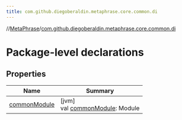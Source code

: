 ```yaml
---
title: com.github.diegoberaldin.metaphrase.core.common.di
---
```

//[MetaPhrase](../../index.html)/[com.github.diegoberaldin.metaphrase.core.common.di](index.html)



# Package-level declarations



## Properties


| Name | Summary |
|---|---|
| [commonModule](common-module.html) | [jvm]<br>val [commonModule](common-module.html): Module |

